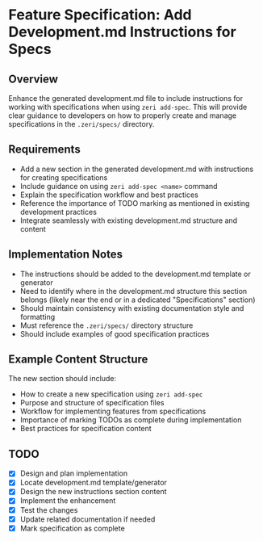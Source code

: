 # Feature Specification: Add Development.md Instructions for Specs

## Overview
Enhance the generated development.md file to include instructions for working with specifications when using `zeri add-spec`. This will provide clear guidance to developers on how to properly create and manage specifications in the `.zeri/specs/` directory.

## Requirements
- Add a new section in the generated development.md with instructions for creating specifications
- Include guidance on using `zeri add-spec <name>` command
- Explain the specification workflow and best practices
- Reference the importance of TODO marking as mentioned in existing development practices
- Integrate seamlessly with existing development.md structure and content

## Implementation Notes
- The instructions should be added to the development.md template or generator
- Need to identify where in the development.md structure this section belongs (likely near the end or in a dedicated "Specifications" section)
- Should maintain consistency with existing documentation style and formatting
- Must reference the `.zeri/specs/` directory structure
- Should include examples of good specification practices

## Example Content Structure
The new section should include:
- How to create a new specification using `zeri add-spec`
- Purpose and structure of specification files
- Workflow for implementing features from specifications
- Importance of marking TODOs as complete during implementation
- Best practices for specification content

## TODO
- [x] Design and plan implementation
- [x] Locate development.md template/generator
- [x] Design the new instructions section content
- [x] Implement the enhancement
- [x] Test the changes
- [x] Update related documentation if needed
- [x] Mark specification as complete